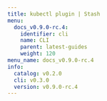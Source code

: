 ```yaml
---
title: kubectl plugin | Stash
menu:
  docs_v0.9.0-rc.4:
    identifier: cli
    name: CLI
    parent: latest-guides
    weight: 120
menu_name: docs_v0.9.0-rc.4
info:
  catalog: v0.2.0
  cli: v0.3.0
  version: v0.9.0-rc.4
---
```


